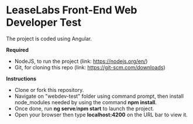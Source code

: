 LeaseLabs Front-End Web Developer Test
=============================
The project is coded using Angular. 

**Required**
+ NodeJS, to run the project (link: https://nodejs.org/en/)
+ Git, for cloning this repo (link: https://git-scm.com/downloads)

**Instructions**
+ Clone or fork this repository.
+ Navigate on "webdev-test" folder using command prompt, then install node_modules needed by using the command **npm install**.
+ Once done, run **ng serve**/**npm start** to launch the project. 
+ Open your browser then type **localhost:4200** on the URL bar to view it.
